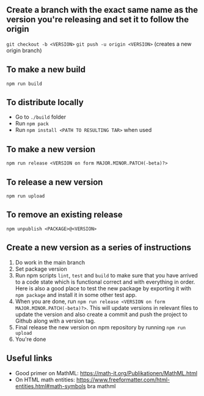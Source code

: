 
## Create a branch with the exact same name as the version you're releasing and set it to follow the origin ##

`git checkout -b <VERSION>`
`git push -u origin <VERSION>` (creates a new origin branch)

## To make a new build ##

`npm run build`

## To distribute locally ##

* Go to `./build` folder
* Run `npm pack`
* Run `npm install <PATH TO RESULTING TAR>` when used

## To make a new version ##

`npm run release <VERSION on form MAJOR.MINOR.PATCH(-beta)?>`

## To release a new version ##

`npm run upload`

## To remove an existing release

`npm unpublish <PACKAGE>@<VERSION>`

## Create a new version as a series of instructions

1. Do work in the main branch
2. Set package version
3. Run npm scripts `lint`, `test` and `build` to make sure that you have arrived to a code state which is functional 
   correct and with everything in order. Here is also a good place to test the new package by exporting it with 
   `npm package` and install it in some other test app.
4. When you are done, run `npm run release <VERSION on form MAJOR.MINOR.PATCH(-beta)?>`. This will update versions in 
   relevant files to update the version and also create a commit and push the project to Github along with a version 
   tag.
5. Final release the new version on npm repository by running `npm run upload`
6. You're done
## Useful links ##

* Good primer on MathML: https://math-it.org/Publikationen/MathML.html
* On HTML math entities: https://www.freeformatter.com/html-entities.html#math-symbols bra mathml
